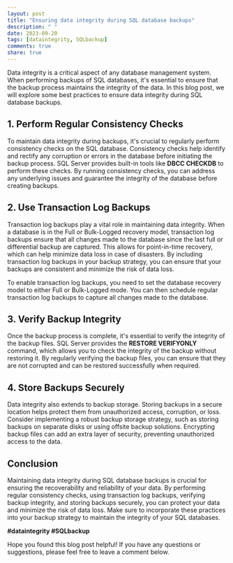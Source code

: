 ```yaml
---
layout: post
title: "Ensuring data integrity during SQL database backups"
description: " "
date: 2023-09-20
tags: [dataintegrity, SQLbackup]
comments: true
share: true
---
```


Data integrity is a critical aspect of any database management system. When performing backups of SQL databases, it's essential to ensure that the backup process maintains the integrity of the data. In this blog post, we will explore some best practices to ensure data integrity during SQL database backups.

## 1. Perform Regular Consistency Checks

To maintain data integrity during backups, it's crucial to regularly perform consistency checks on the SQL database. Consistency checks help identify and rectify any corruption or errors in the database before initiating the backup process. SQL Server provides built-in tools like **DBCC CHECKDB** to perform these checks. By running consistency checks, you can address any underlying issues and guarantee the integrity of the database before creating backups.

## 2. Use Transaction Log Backups

Transaction log backups play a vital role in maintaining data integrity. When a database is in the Full or Bulk-Logged recovery model, transaction log backups ensure that all changes made to the database since the last full or differential backup are captured. This allows for point-in-time recovery, which can help minimize data loss in case of disasters. By including transaction log backups in your backup strategy, you can ensure that your backups are consistent and minimize the risk of data loss.

To enable transaction log backups, you need to set the database recovery model to either Full or Bulk-Logged mode. You can then schedule regular transaction log backups to capture all changes made to the database.

## 3. Verify Backup Integrity

Once the backup process is complete, it's essential to verify the integrity of the backup files. SQL Server provides the **RESTORE VERIFYONLY** command, which allows you to check the integrity of the backup without restoring it. By regularly verifying the backup files, you can ensure that they are not corrupted and can be restored successfully when required.

## 4. Store Backups Securely

Data integrity also extends to backup storage. Storing backups in a secure location helps protect them from unauthorized access, corruption, or loss. Consider implementing a robust backup storage strategy, such as storing backups on separate disks or using offsite backup solutions. Encrypting backup files can add an extra layer of security, preventing unauthorized access to the data.

## Conclusion

Maintaining data integrity during SQL database backups is crucial for ensuring the recoverability and reliability of your data. By performing regular consistency checks, using transaction log backups, verifying backup integrity, and storing backups securely, you can protect your data and minimize the risk of data loss. Make sure to incorporate these practices into your backup strategy to maintain the integrity of your SQL databases.

**#dataintegrity #SQLbackup**

Hope you found this blog post helpful! If you have any questions or suggestions, please feel free to leave a comment below.